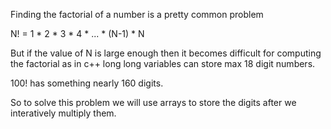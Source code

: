 Finding the factorial of a number is a pretty common problem

N! = 1 * 2 * 3 * 4 * ... * (N-1) * N

But if the value of N is large enough then it becomes difficult for computing the factorial as in c++ long long variables can store
max 18 digit numbers.

100! has something nearly 160 digits.

So to solve this problem we will use arrays to store the digits after we interatively multiply them.
